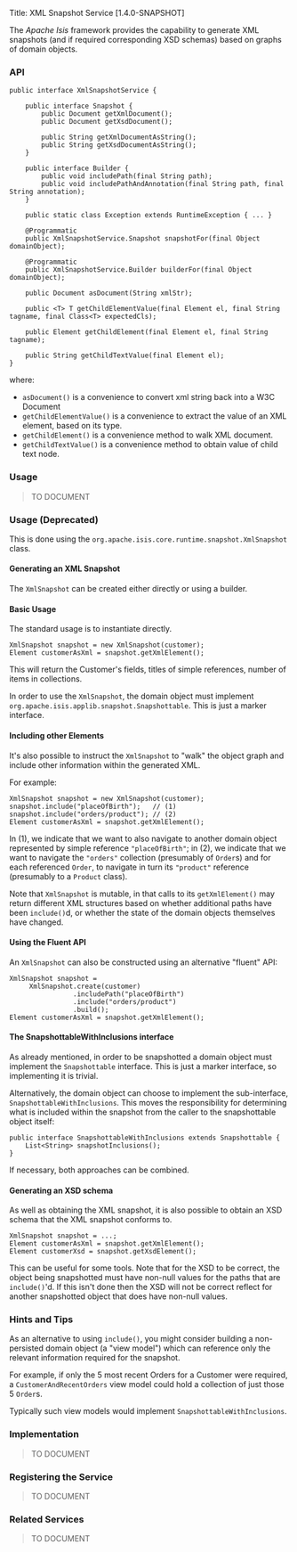 Title: XML Snapshot Service [1.4.0-SNAPSHOT]

The *Apache Isis* framework provides the capability to generate XML snapshots (and if required corresponding XSD schemas) based on graphs of domain objects. 

### API


    public interface XmlSnapshotService {
    
        public interface Snapshot {
            public Document getXmlDocument();
            public Document getXsdDocument();
            
            public String getXmlDocumentAsString();    
            public String getXsdDocumentAsString();    
        }
    
        public interface Builder {
            public void includePath(final String path);
            public void includePathAndAnnotation(final String path, final String annotation);
        }
        
        public static class Exception extends RuntimeException { ... }
    
        @Programmatic
        public XmlSnapshotService.Snapshot snapshotFor(final Object domainObject);
    
        @Programmatic
        public XmlSnapshotService.Builder builderFor(final Object domainObject);
    
        public Document asDocument(String xmlStr);
    
        public <T> T getChildElementValue(final Element el, final String tagname, final Class<T> expectedCls);
    
        public Element getChildElement(final Element el, final String tagname);
        
        public String getChildTextValue(final Element el);
    }


where:

* `asDocument()` is a convenience to convert xml string back into a W3C Document
* `getChildElementValue()` is a convenience to extract the value of an XML element, based on its type.
* `getChildElement()` is a convenience method to walk XML document.
* `getChildTextValue()` is a convenience method to obtain value of child text node.


### Usage

> TO DOCUMENT

### Usage (Deprecated)

This is done using the
`org.apache.isis.core.runtime.snapshot.XmlSnapshot` class.

#### Generating an XML Snapshot 

The `XmlSnapshot` can be created either directly or using a builder.

#### Basic Usage

The standard usage is to instantiate directly.

    XmlSnapshot snapshot = new XmlSnapshot(customer);
    Element customerAsXml = snapshot.getXmlElement();

This will return the Customer's fields, titles of simple references, number of items in collections.

In order to use the `XmlSnapshot`, the domain object must implement `org.apache.isis.applib.snapshot.Snapshottable`. This is just a marker interface.

#### Including other Elements

It's also possible to instruct the `XmlSnapshot` to "walk" the object graph and include other information within the generated XML.

For example:

    XmlSnapshot snapshot = new XmlSnapshot(customer);
    snapshot.include("placeOfBirth");   // (1)
    snapshot.include("orders/product"); // (2)
    Element customerAsXml = snapshot.getXmlElement();

In (1), we indicate that we want to also navigate to another domain object represented by simple reference `"placeOfBirth"`; in (2), we indicate that we want to navigate the `"orders"` collection (presumably of `Order`s) and for each referenced `Order`, to navigate in turn its `"product"` reference (presumably to a `Product` class).

Note that `XmlSnapshot` is mutable, in that calls to its `getXmlElement()` may return different XML structures based on whether additional paths have been `include()`d, or whether the state of the domain objects themselves have changed.

#### Using the Fluent API

An `XmlSnapshot` can also be constructed using an alternative "fluent" API:

    XmlSnapshot snapshot = 
         XmlSnapshot.create(customer)
                    .includePath("placeOfBirth")
                    .include("orders/product")
                    .build();
    Element customerAsXml = snapshot.getXmlElement();

#### The SnapshottableWithInclusions interface

As already mentioned, in order to be snapshotted a domain object must implement the `Snapshottable` interface. This is just a marker interface, so implementing it is trivial.

Alternatively, the domain object can choose to implement the
sub-interface, `SnapshottableWithInclusions`. This moves the
responsibility for determining what is included within the snapshot from the caller to the snapshottable object itself:

    public interface SnapshottableWithInclusions extends Snapshottable {
        List<String> snapshotInclusions();
    }

If necessary, both approaches can be combined.

#### Generating an XSD schema

As well as obtaining the XML snapshot, it is also possible to obtain an XSD schema that the XML snapshot conforms to.

    XmlSnapshot snapshot = ...;
    Element customerAsXml = snapshot.getXmlElement();
    Element customerXsd = snapshot.getXsdElement();

This can be useful for some tools. Note that for the XSD to be correct, the object being snapshotted must have non-null values for the paths that are `include()`'d. If this isn't done then the XSD will not be correct reflect for another snapshotted object that does have non-null values.

### Hints and Tips

As an alternative to using `include()`, you might consider building a non-persisted domain object (a "view model") which can reference only the relevant information required for the snapshot.

For example, if only the 5 most recent Orders for a Customer were required, a `CustomerAndRecentOrders` view model could hold a collection of just those 5 `Order`s.

Typically such view models would implement `SnapshottableWithInclusions`.



### Implementation

> TO DOCUMENT

### Registering the Service

> TO DOCUMENT

### Related Services

> TO DOCUMENT


